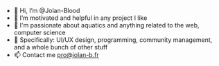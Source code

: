 - 👋 Hi, I’m @Jolan-Blood
- 👀 I’m motivated and helpful in any project I like
- 🌱 I'm passionate about aquatics and anything related to the web, computer science
- 💞️ Specifically: UI/UX design, programming, community management, and a whole bunch of other stuff
- 📫 Contact me pro@jolan-b.fr 

<!---
Jolan-Blood/Jolan-Blood is a ✨ special ✨ repository because its `README.md` (this file) appears on your GitHub profile.
You can click the Preview link to take a look at your changes.
--->
